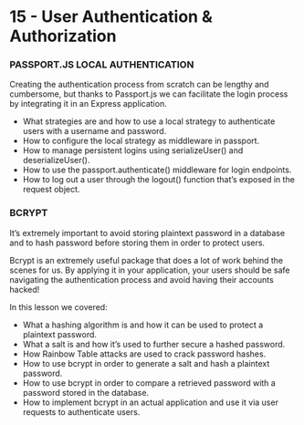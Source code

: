 # 15 - User Authentication & Authorization

### PASSPORT.JS LOCAL AUTHENTICATION

Creating the authentication process from scratch can be lengthy and cumbersome, but thanks to Passport.js we can facilitate the login process by integrating it in an Express application.

* What strategies are and how to use a local strategy to authenticate users with a username and password.
* How to configure the local strategy as middleware in passport.
* How to manage persistent logins using serializeUser() and deserializeUser().
* How to use the passport.authenticate() middleware for login endpoints.
* How to log out a user through the logout() function that’s exposed in the request object.

### BCRYPT

It’s extremely important to avoid storing plaintext password in a database and to hash password before storing them in order to protect users.

Bcrypt is an extremely useful package that does a lot of work behind the scenes for us.
By applying it in your application, your users should be safe navigating the authentication process and avoid having their accounts hacked!

In this lesson we covered:
* What a hashing algorithm is and how it can be used to protect a plaintext password.
* What a salt is and how it’s used to further secure a hashed password.
* How Rainbow Table attacks are used to crack password hashes.
* How to use bcrypt in order to generate a salt and hash a plaintext password.
* How to use bcrypt in order to compare a retrieved password with a password stored in the database.
* How to implement bcrypt in an actual application and use it via user requests to authenticate users.